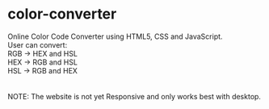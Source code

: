 # color-converter

Online Color Code Converter using HTML5, CSS and JavaScript.<br>
User can convert:<br>
RGB -> HEX and HSL<br>
HEX -> RGB and HSL<br>
HSL -> RGB and HEX<br>
<br><br>NOTE: The website is not yet Responsive and only works best with desktop.

